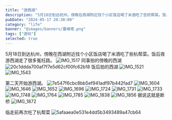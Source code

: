 ```yaml
---
title: "游西湖"
description: "5月18日到达杭州，傍晚在西湖附近找个小区饭店喝了米酒吃了些杭帮菜。饭后夜游西湖走了很多冤枉路。"
pubDate: "2024-05-17 20:30:00"
category: "life"
banner: "@images/banners/雷峰塔.png"
tags: ["游玩"]
selected: true
---
```


5月18日到达杭州，傍晚在西湖附近找个小区饭店喝了米酒吃了些杭帮菜。饭后夜游西湖走了很多冤枉路。
![IMG_1517](https://github.com/citynight/blog-image/assets/7713239/571536a3-2947-469d-b216-120f11a7ee20)
同事拍的傍晚的西湖
![20c1ddda700af7f7e5d62cf00fc62b18](https://github.com/citynight/blog-image/assets/7713239/2a300f17-9fcb-495f-b881-30e876892d1c)
饭后拍的西湖
![IMG_1521](https://github.com/citynight/blog-image/assets/7713239/4b45ebdf-75ed-4849-9a88-85954fa6727f)
![IMG_1543](https://github.com/citynight/blog-image/assets/7713239/ba317c59-23fc-4ca6-855c-b5042c81df0e)

第二天开始游西湖。
![7e547f6cbc8bb5ef941adf97b442fad7](https://github.com/citynight/blog-image/assets/7713239/d0a751cc-078c-445f-81ad-0a4a33da1287)
![IMG_1604](https://github.com/citynight/blog-image/assets/7713239/e37cf845-ac81-4b69-bf8c-af4b4d193010)
![IMG_1646](https://github.com/citynight/blog-image/assets/7713239/c188f3ae-f853-4f7b-b0b8-d33abd6af473)
![IMG_1652](https://github.com/citynight/blog-image/assets/7713239/66130f4d-97a2-4714-9498-9411330c9a3f)
![IMG_1696](https://github.com/citynight/blog-image/assets/7713239/49a8d7ec-cdf5-41bd-b0dd-1ea67f621bef)
![IMG_1724](https://github.com/citynight/blog-image/assets/7713239/56d3725e-8394-4ef8-bd84-1c6ffa2a0fd4)
![IMG_1731](https://github.com/citynight/blog-image/assets/7713239/f8509da5-52bb-41fc-b6f7-23a14ee0b088)
![IMG_1733](https://github.com/citynight/blog-image/assets/7713239/d932e050-9add-4c12-b6e3-e11512bcb342)
![IMG_1748](https://github.com/citynight/blog-image/assets/7713239/c9ae9d1f-5da3-45c4-bde6-bf70a44c0e1c)
![IMG_1764](https://github.com/citynight/blog-image/assets/7713239/5b5ade50-4009-43a5-83f8-a33a8a3ea679)
![IMG_1785](https://github.com/citynight/blog-image/assets/7713239/eef28ca9-2f41-4e07-9313-6a60774ba74c)
![IMG_1838](https://github.com/citynight/blog-image/assets/7713239/7c1308f8-024f-493c-af2b-397abcc51cfb)
![IMG_1856](https://github.com/citynight/blog-image/assets/7713239/fbe4f5e0-db23-4b49-80be-95858529892f)
据说这就是断桥
![IMG_1872](https://github.com/citynight/blog-image/assets/7713239/d06a287a-64cf-4c44-8aa7-cb75fdfe873d)

临走前再次吃了杭帮菜
![5afaaea0e531e4dd5b3493489a47cb64](https://github.com/citynight/blog-image/assets/7713239/f2bbdbcf-afe9-43e4-ae81-59d563d0d5ca)



